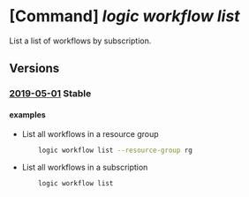 # [Command] _logic workflow list_

List a list of workflows by subscription.

## Versions

### [2019-05-01](/Resources/mgmt-plane/L3N1YnNjcmlwdGlvbnMve30vcHJvdmlkZXJzL21pY3Jvc29mdC5sb2dpYy93b3JrZmxvd3M=/2019-05-01.xml) **Stable**

<!-- mgmt-plane /subscriptions/{}/providers/microsoft.logic/workflows 2019-05-01 -->
<!-- mgmt-plane /subscriptions/{}/resourcegroups/{}/providers/microsoft.logic/workflows 2019-05-01 -->

#### examples

- List all workflows in a resource group
    ```bash
        logic workflow list --resource-group rg
    ```

- List all workflows in a subscription
    ```bash
        logic workflow list
    ```
